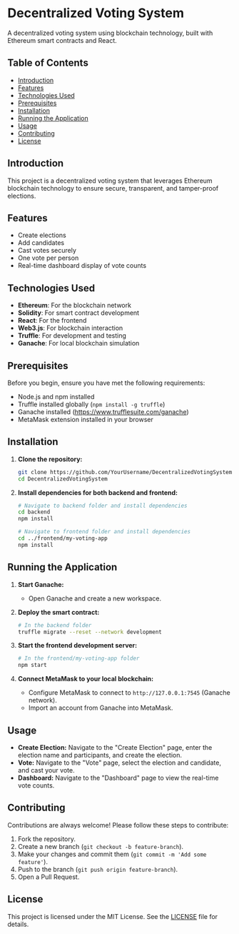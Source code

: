 # Decentralized Voting System

A decentralized voting system using blockchain technology, built with Ethereum smart contracts and React.

## Table of Contents

- [Introduction](#introduction)
- [Features](#features)
- [Technologies Used](#technologies-used)
- [Prerequisites](#prerequisites)
- [Installation](#installation)
- [Running the Application](#running-the-application)
- [Usage](#usage)
- [Contributing](#contributing)
- [License](#license)

## Introduction

This project is a decentralized voting system that leverages Ethereum blockchain technology to ensure secure, transparent, and tamper-proof elections.

## Features

- Create elections
- Add candidates
- Cast votes securely
- One vote per person
- Real-time dashboard display of vote counts

## Technologies Used

- **Ethereum**: For the blockchain network
- **Solidity**: For smart contract development
- **React**: For the frontend
- **Web3.js**: For blockchain interaction
- **Truffle**: For development and testing
- **Ganache**: For local blockchain simulation

## Prerequisites

Before you begin, ensure you have met the following requirements:

- Node.js and npm installed
- Truffle installed globally (`npm install -g truffle`)
- Ganache installed (https://www.trufflesuite.com/ganache)
- MetaMask extension installed in your browser

## Installation

1. **Clone the repository:**
    ```sh
    git clone https://github.com/YourUsername/DecentralizedVotingSystem.git
    cd DecentralizedVotingSystem
    ```

2. **Install dependencies for both backend and frontend:**
    ```sh
    # Navigate to backend folder and install dependencies
    cd backend
    npm install

    # Navigate to frontend folder and install dependencies
    cd ../frontend/my-voting-app
    npm install
    ```

## Running the Application

1. **Start Ganache:**
    - Open Ganache and create a new workspace.

2. **Deploy the smart contract:**
    ```sh
    # In the backend folder
    truffle migrate --reset --network development
    ```

3. **Start the frontend development server:**
    ```sh
    # In the frontend/my-voting-app folder
    npm start
    ```

4. **Connect MetaMask to your local blockchain:**
    - Configure MetaMask to connect to `http://127.0.0.1:7545` (Ganache network).
    - Import an account from Ganache into MetaMask.

## Usage

- **Create Election:** Navigate to the "Create Election" page, enter the election name and participants, and create the election.
- **Vote:** Navigate to the "Vote" page, select the election and candidate, and cast your vote.
- **Dashboard:** Navigate to the "Dashboard" page to view the real-time vote counts.

## Contributing

Contributions are always welcome! Please follow these steps to contribute:

1. Fork the repository.
2. Create a new branch (`git checkout -b feature-branch`).
3. Make your changes and commit them (`git commit -m 'Add some feature'`).
4. Push to the branch (`git push origin feature-branch`).
5. Open a Pull Request.

## License

This project is licensed under the MIT License. See the [LICENSE](LICENSE) file for details.

